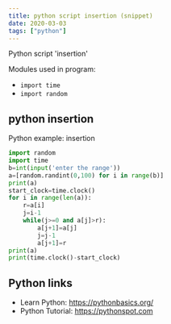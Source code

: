 ```yaml
---
title: python script insertion (snippet)
date: 2020-03-03
tags: ["python"]
---
```

Python script 'insertion'


Modules used in program: 
* `import time`
* `import random`

## python insertion

Python example: insertion

```python
import random
import time
b=int(input('enter the range'))
a=[random.randint(0,100) for i in range(b)]
print(a)
start_clock=time.clock()
for i in range(len(a)):
    r=a[i]
    j=i-1
    while(j>=0 and a[j]>r):
        a[j+1]=a[j]
        j=j-1
        a[j+1]=r
print(a)
print(time.clock()-start_clock)

```

## Python links

- Learn Python: https://pythonbasics.org/
- Python Tutorial: https://pythonspot.com
